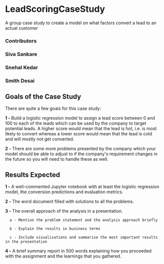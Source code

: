 # LeadScoringCaseStudy

A group case study to create a model on what factors convert a lead to an actual customer

### **Contributors**
### Siva Sankare

### Snehal Kedar

### Smith Desai

## Goals of the Case Study
There are quite a few goals for this case study:

**1 -** Build a logistic regression model to assign a lead score between 0 and 100 to each of the leads which can be used by the company to target potential leads. A higher score would mean that the lead is hot, i.e. is most likely to convert whereas a lower score would mean that the lead is cold and will mostly not get converted.

**2 -** There are some more problems presented by the company which your model should be able to adjust to if the company's requirement changes in the future so you will need to handle these as well.



## Results Expected
**1 -** A well-commented Jupyter notebook with at least the logistic regression model, the conversion predictions and evaluation metrics.

**2 -** The word document filled with solutions to all the problems.

**3 -** The overall approach of the analysis in a presentation.
      
      a - Mention the problem statement and the analysis approach briefly 
        
      b - Explain the results in business terms
       
      c - Include visualisations and summarise the most important results in the presentation

**4 -** A brief summary report in 500 words explaining how you proceeded with the assignment and the learnings that you gathered.
